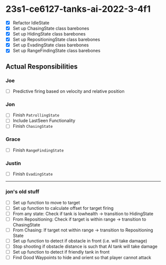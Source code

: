 # 23s1-ce6127-tanks-ai-2022-3-4f1

- [x] Refactor IdleState
- [x] Set up ChasingState class barebones
- [x] Set up HidingState class barebones
- [x] Set up RepositioningState class barebones
- [x] Set up EvadingState class barebones
- [x] Set up RangeFindingState class barebones

## Actual Responsibilities

### Joe

- [ ] Predictive firing based on velocity and relative position

### Jon

- [ ] Finish `PatrollingState`
- [ ] Include LastSeen Functionality
- [ ] Finish `ChasingState`

### Grace

- [ ] Finish `RangeFindingState`

### Justin

- [ ] Finish `EvadingState`

---

### jon's old stuff

- [ ] Set up function to move to target
- [ ] Set up function to calculate offset for target firing
- [ ] From any state: Check if tank is lowhealth -> transition to HidingState
- [ ] From Repositioning: Check if target is within range -> transition to ChasingState
- [ ] From Chasing: If target not within range -> transition to Repositioning State
- [ ] Set up function to detect if obstacle in front (i.e. will take damage)
- [ ] Stop shooting if obstacle distance is such that AI tank will take damage
- [ ] Set up function to detect if friendly tank in front
- [ ] Find Good Waypoints to hide and orient so that player cannot attack
